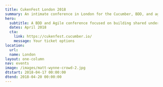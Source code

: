 ```yaml
---
title: CukenFest London 2018
summary: An intimate conference in London for the Cucumber, BDD, and agile community 
hero:
  subtitle: A BDD and Agile conference focused on building shared understanding
  dates: April 2018
  cta:
    link: https://cukenfest.cucumber.io/
    message: Your ticket options
location:
  url: 
  name: London
layout: one-column
nav: events
image: /images/matt-wynne-crowd-2.jpg
dtstart: 2018-04-17 00:00:00
dtend: 2018-04-20 00:00:00
---
```


